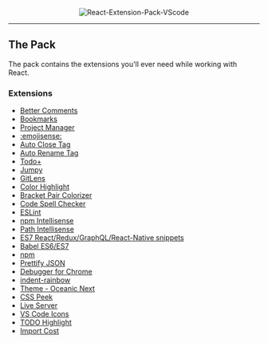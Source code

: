 <p align="center">
    <img alt="React-Extension-Pack-VScode" src="https://dab1nmslvvntp.cloudfront.net/wp-content/uploads/2017/04/1493235373large_react_apps_A-01.png">
</p>

---

## The Pack

The pack contains the extensions you'll ever need while working with React.

### Extensions

- [Better Comments](https://marketplace.visualstudio.com/items?itemName=aaron-bond.better-comments)
- [Bookmarks](https://marketplace.visualstudio.com/items?itemName=alefragnani.Bookmarks)
- [Project Manager](https://marketplace.visualstudio.com/items?itemName=alefragnani.project-manager)
- [:emojisense:](https://marketplace.visualstudio.com/items?itemName=bierner.emojisense)
- [Auto Close Tag](https://marketplace.visualstudio.com/items?itemName=formulahendry.auto-close-tag)
- [Auto Rename Tag](https://marketplace.visualstudio.com/items?itemName=formulahendry.auto-rename-tag)
- [Todo+](https://marketplace.visualstudio.com/items?itemName=fabiospampinato.vscode-todo-plus)
- [Jumpy](https://marketplace.visualstudio.com/items?itemName=wmaurer.vscode-jumpy)
- [GitLens](https://marketplace.visualstudio.com/items?itemName=eamodio.gitlens)
- [Color Highlight](https://marketplace.visualstudio.com/items?itemName=naumovs.color-highlight)
- [Bracket Pair Colorizer](https://marketplace.visualstudio.com/items?itemName=CoenraadS.bracket-pair-colorizer)
- [Code Spell Checker](https://marketplace.visualstudio.com/items?itemName=streetsidesoftware.code-spell-checker)
- [ESLint](https://marketplace.visualstudio.com/items?itemName=dbaeumer.vscode-eslint)
- [npm Intellisense](https://marketplace.visualstudio.com/items?itemName=christian-kohler.npm-intellisense)
- [Path Intellisense](https://marketplace.visualstudio.com/items?itemName=christian-kohler.path-intellisense)
- [ES7 React/Redux/GraphQL/React-Native snippets](https://marketplace.visualstudio.com/items?itemName=dsznajder.es7-react-js-snippets)
- [Babel ES6/ES7](https://marketplace.visualstudio.com/items?itemName=dzannotti.vscode-babel-coloring)
- [npm](https://marketplace.visualstudio.com/items?itemName=eg2.vscode-npm-script)
- [Prettify JSON](https://marketplace.visualstudio.com/items?itemName=mohsen1.prettify-json)
- [Debugger for Chrome](https://marketplace.visualstudio.com/items?itemName=msjsdiag.debugger-for-chrome)
- [indent-rainbow](https://marketplace.visualstudio.com/items?itemName=oderwat.indent-rainbow)
- [Theme - Oceanic Next](https://marketplace.visualstudio.com/items?itemName=naumovs.theme-oceanicnext)
- [CSS Peek](https://marketplace.visualstudio.com/items?itemName=pranaygp.vscode-css-peek)
- [Live Server](https://marketplace.visualstudio.com/items?itemName=ritwickdey.LiveServer)
- [VS Code Icons](https://marketplace.visualstudio.com/items?itemName=vscode-icons-team.vscode-icons)
- [TODO Highlight](https://marketplace.visualstudio.com/items?itemName=wayou.vscode-todo-highlight)
- [Import Cost](https://marketplace.visualstudio.com/items?itemName=wix.vscode-import-cost)